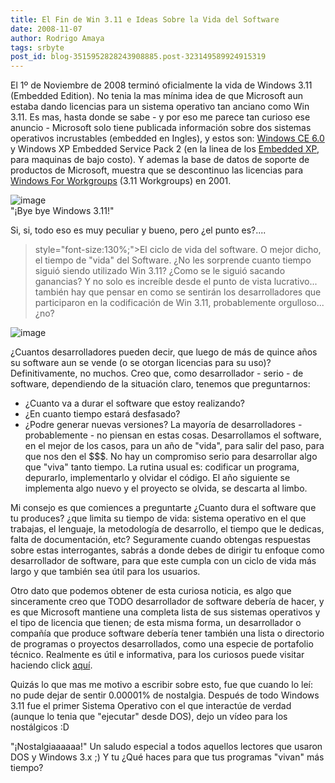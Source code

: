 ```yaml
---
title: El Fin de Win 3.11 e Ideas Sobre la Vida del Software
date: 2008-11-07
author: Rodrigo Amaya
tags: srbyte
post_id: blog-3515952828243908885.post-323149589924915319
---
```


El 1º de Noviembre de 2008 terminó oficialmente la vida de Windows 3.11 (Embedded Edition). No tenia la mas mínima idea de que Microsoft aun estaba dando licencias para un sistema operativo tan anciano como Win 3.11. Es mas, hasta donde se sabe - y por eso me parece tan curioso ese anuncio - Microsoft solo tiene publicada información sobre dos sistemas operativos incrustables (embedded en Ingles), y estos son: [Windows CE 6.0](https://support.microsoft.com/lifecycle/search/default.aspx?sort=PN&alpha=windows+embedded&Filter=FilterNO) y Windows XP Embedded Service Pack 2 (en la linea de los [Embedded XP](https://support.microsoft.com/lifecycle/search/default.aspx?sort=PN&alpha=XP+embedded&Filter=FilterNO), para maquinas de bajo costo). Y ademas la base de datos de soporte de productos de Microsoft, muestra que se descontinuo las licencias para [Windows For Workgroups](https://support.microsoft.com/lifecycle/search/default.aspx?sort=PN&alpha=windows+for+workgroups&Filter=FilterNO) (3.11 Workgroups) en 2001.

![image](https://2.bp.blogspot.com/_ayvorITawE4/SRXOFtF0XmI/AAAAAAAABZ4/QlY3VE3Lx6o/s320/win311logo_2.gif)    
"¡Bye bye Windows
3.11!"

Si, si, todo eso es muy peculiar y bueno, pero ¿el punto es?....
> style="font-size:130%;">El ciclo de vida del software.
O mejor dicho, el tiempo de "vida" del Software. ¿No les sorprende cuanto tiempo siguió siendo utilizado Win 3.11? ¿Como se le siguió sacando ganancias? Y no solo es increíble desde el punto de vista lucrativo... también hay que pensar en como se sentirán los desarrolladores que participaron en la codificación de Win 3.11, probablemente orgulloso... ¿no?

![image](https://4.bp.blogspot.com/_ayvorITawE4/SRXP4fLjoHI/AAAAAAAABaA/7yI0J4e7UxE/s320/happy.jpg)    

¿Cuantos desarrolladores pueden decir, que luego de más de quince años su software aun se vende (o se otorgan licencias para su uso)? Definitivamente, no muchos. Creo que, como desarrollador - serio - de software, dependiendo de la situación claro, tenemos que preguntarnos:

- ¿Cuanto va a durar el software que estoy realizando?
- ¿En cuanto tiempo estará desfasado?
- ¿Podre generar nuevas versiones?
La mayoría de desarrolladores - probablemente - no piensan en estas cosas. Desarrollamos el software, en el mejor de los casos, para un año de "vida", para salir del paso, para que nos den el $$$. No hay un compromiso serio para desarrollar algo que "viva" tanto tiempo. La rutina usual es: codificar un programa, depurarlo, implementarlo y olvidar el código. El año siguiente se implementa algo nuevo y el proyecto se olvida, se descarta al limbo.

Mi consejo es que comiences a preguntarte ¿Cuanto dura el software que tu produces? ¿que limita su tiempo de vida: sistema operativo en el que trabajas, el lenguaje, la metodología de desarrollo, el tiempo que le dedicas, falta de documentación, etc? Seguramente cuando obtengas respuestas sobre estas interrogantes, sabrás a donde debes de dirigir tu enfoque como desarrollador de software, para que este cumpla con un ciclo de vida más largo y que también sea útil para los usuarios.

Otro dato que podemos obtener de esta curiosa noticia, es algo que sinceramente creo que TODO desarrollador de software debería de hacer, y es que Microsoft mantiene una completa lista de sus sistemas operativos y el tipo de licencia que tienen; de esta misma forma, un desarrollador o compañía que produce software debería tener también una lista o directorio de programas o proyectos desarrollados, como una especie de portafolio técnico. Realmente es útil e informativa, para los curiosos puede visitar haciendo click [aquí](https://www.microsoft.com/windows/lifecycle/default.mspx).

Quizás lo que mas me motivo a escribir sobre esto, fue que cuando lo leí: no pude dejar de sentir 0.00001% de nostalgia. Después de todo Windows 3.11 fue el primer Sistema Operativo con el que interactúe de verdad (aunque lo tenia que "ejecutar" desde DOS), dejo un vídeo para los nostálgicos :D

"¡Nostalgiaaaaaa!"
Un saludo especial a todos aquellos lectores que usaron DOS y Windows 3.x ;) Y tu ¿Qué haces para que tus programas "vivan" más tiempo?